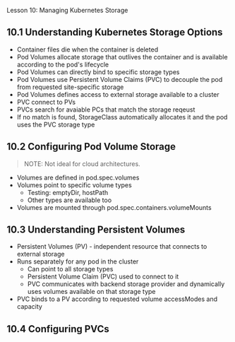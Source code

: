 Lesson 10: Managing Kubernetes Storage

## 10.1 Understanding Kubernetes Storage Options

- Container files die when the container is deleted
- Pod Volumes allocate storage that outlives the container and is available according to the pod's lifecycle
- Pod Volumes can directly bind to specific storage types
- Pod Volumes use Persistent Volume Claims (PVC) to decouple the pod from requested site-specific storage
- Pod Volumes defines access to external storage available to a cluster
- PVC connect to PVs
- PVCs search for avaiable PCs that match the storage reqeust
- If no match is found, StorageClass automatically allocates it and the pod uses the PVC storage type

## 10.2 Configuring Pod Volume Storage
> NOTE: Not ideal for cloud architectures.

- Volumes are defined in pod.spec.volumes
- Volumes point to specific volume types
  - Testing: emptyDir, hostPath
  - Other types are available too
- Volumes are mounted through pod.spec.containers.volumeMounts
  
## 10.3 Understanding Persistent Volumes

- Persistent Volumes (PV) - independent resource that connects to external storage
- Runs separately for any pod in the cluster
  - Can point to all storage types
  - Persistent Volume Claim (PVC) used to connect to it
  - PVC communicates with backend storage provider and dynamically uses volumes available on that storage type
- PVC binds to a PV according to requested volume accessModes and capacity

## 10.4 Configuring PVCs

